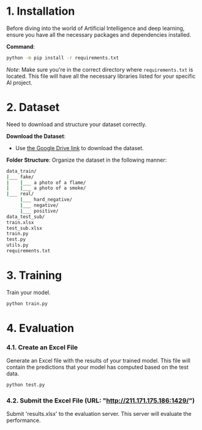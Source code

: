 # 1. Installation

Before diving into the world of Artificial Intelligence and deep learning, ensure you have all the necessary packages and dependencies installed. 

**Command**:

```bash
python -m pip install -r requirements.txt
```

*Note*: Make sure you're in the correct directory where `requirements.txt` is located. This file will have all the necessary libraries listed for your specific AI project.

# 2. Dataset

Need to download and structure your dataset correctly.

**Download the Dataset**:
- Use [the Google Drive link](https://drive.google.com/file/d/1TQVXo49dpYsASU5i7zfhBZrvMNmaSw8t/view?usp=sharing) to download the dataset.

**Folder Structure**:
Organize the dataset in the following manner:

```bash
data_train/
|___ fake/
|    |___ a photo of a flame/
|    |___ a photo of a smoke/
|___ real/
     |___ hard_negative/
     |___ negative/
     |___ positive/
data_test_sub/
train.xlsx
test_sub.xlsx
train.py
test.py
utils.py
requirements.txt
```

# 3. Training

Train your model.

```bash
python train.py
```

# 4. Evaluation
### 4.1. Create an Excel File

Generate an Excel file with the results of your trained model. This file will contain the predictions that your model has computed based on the test data.

```bash
python test.py
```

### 4.2. Submit the Excel File (URL: "http://211.171.175.186:1429/")

Submit 'results.xlsx' to the evaluation server. This server will evaluate the performance.
